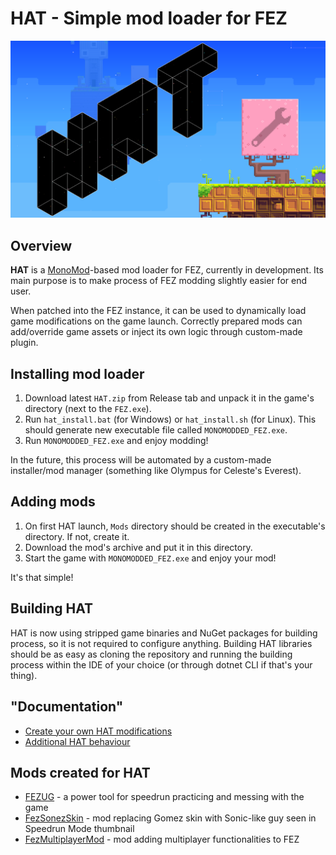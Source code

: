 # HAT - Simple mod loader for FEZ

![Thumbnail](Docs/thumbnail.png)

## Overview

**HAT** is a [MonoMod](https://github.com/MonoMod/MonoMod)-based mod loader for FEZ, currently in development. Its main purpose is to make process of FEZ modding slightly easier for end user.

When patched into the FEZ instance, it can be used to dynamically load game modifications on the game launch. Correctly prepared mods can add/override game assets or inject its own logic through custom-made plugin.

## Installing mod loader

1. Download latest `HAT.zip` from Release tab and unpack it in the game's directory (next to the `FEZ.exe`).
2. Run `hat_install.bat` (for Windows) or `hat_install.sh` (for Linux). This should generate new executable file called `MONOMODDED_FEZ.exe`.
3. Run `MONOMODDED_FEZ.exe` and enjoy modding!

In the future, this process will be automated by a custom-made installer/mod manager (something like Olympus for Celeste's Everest).

## Adding mods

1. On first HAT launch, `Mods` directory should be created in the executable's directory. If not, create it.
2. Download the mod's archive and put it in this directory.
3. Start the game with `MONOMODDED_FEZ.exe` and enjoy your mod!

It's that simple!

## Building HAT

HAT is now using stripped game binaries and NuGet packages for building process, so it is not required to configure anything. Building HAT libraries should be as easy as cloning the repository and running the building process within the IDE of your choice (or through dotnet CLI if that's your thing).

## "Documentation"

* [Create your own HAT modifications](/Docs/createmods.md)
* [Additional HAT behaviour](/Docs/additional.md)

## Mods created for HAT

* [FEZUG](https://github.com/Krzyhau/FEZUG) - a power tool for speedrun practicing and messing with the game
* [FezSonezSkin](https://github.com/Krzyhau/FezSonezSkin) - mod replacing Gomez skin with Sonic-like guy seen in Speedrun Mode thumbnail
* [FezMultiplayerMod](https://github.com/FEZModding/FezMultiplayerMod) - mod adding multiplayer functionalities to FEZ

